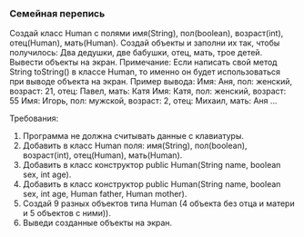 
### Семейная перепись

Создай класс Human с полями имя(String), пол(boolean), возраст(int), отец(Human), мать(Human). Создай объекты и заполни их так, чтобы получилось: Два дедушки, две бабушки, отец, мать, трое детей. Вывести объекты на экран.
Примечание:
Если написать свой метод String toString() в классе Human, то именно он будет использоваться при выводе объекта на экран.
Пример вывода:
Имя: Аня, пол: женский, возраст: 21, отец: Павел, мать: Катя
Имя: Катя, пол: женский, возраст: 55
Имя: Игорь, пол: мужской, возраст: 2, отец: Михаил, мать: Аня
…


Требования:
1.	Программа не должна считывать данные с клавиатуры.
2.	Добавить в класс Human поля: имя(String), пол(boolean), возраст(int), отец(Human), мать(Human).
3.	Добавить в класс конструктор public Human(String name, boolean sex, int age).
4.	Добавить в класс конструктор public Human(String name, boolean sex, int age, Human father, Human mother).
5.	Создай 9 разных объектов типа Human (4 объекта без отца и матери и 5 объектов с ними)).
6.	Выведи созданные объекты на экран.


